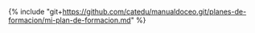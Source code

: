 {% include "git+https://github.com/catedu/manualdoceo.git/planes-de-formacion/mi-plan-de-formacion.md" %}
